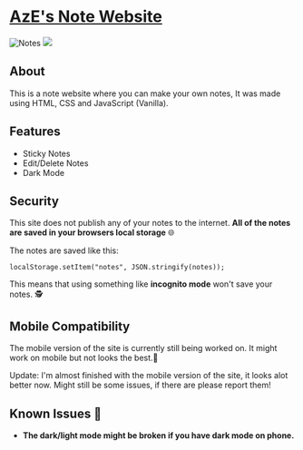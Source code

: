 [AzE's Note Website](https://azenotes.vercel.app)
======


![Notes](https://i.ibb.co/hKN9NGs/notes.png)
![](https://i.ibb.co/18348GN/image.png)

About
------
This is a note website where you can make your own notes, It was made using HTML, CSS and JavaScript (Vanilla).

Features
------

- Sticky Notes
- Edit/Delete Notes
- Dark Mode


Security
------
This site does not publish any of your notes to the internet. **All of the notes are saved in your browsers local storage** 🌐

The notes are saved like this:
```
localStorage.setItem("notes", JSON.stringify(notes));
```


This means that using something like **incognito mode** won't save your notes. 🕵️


Mobile Compatibility 
------
The mobile version of the site is currently still being worked on. It might work on mobile but not looks the best.📱

Update: I'm almost finished with the mobile version of the site, it looks alot better now. Might still be some issues, if there are please report them!


Known Issues 🛑
------

- **The dark/light mode might be broken if you have dark mode on phone.** 

